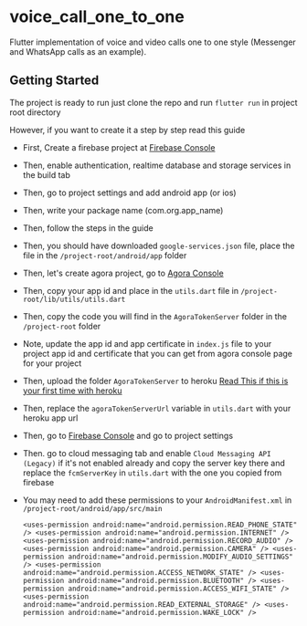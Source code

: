 # voice_call_one_to_one

Flutter implementation of voice and video calls one to one style (Messenger and WhatsApp calls as an example).

## Getting Started

The project is ready to run just clone the repo and run `flutter run` in project root directory

However, if you want to create it a step by step read this guide

- First, Create a firebase project at [Firebase Console](https://console.firebase.google.com/)
- Then, enable authentication, realtime database and storage services in the build tab
- Then, go to project settings and add android app (or ios) 
- Then, write your package name (com.org.app_name)
- Then, follow the steps in the guide 
- Then, you should have downloaded `google-services.json` file, place the file in the `/project-root/android/app` folder
- Then, let's create agora project, go to [Agora Console](https://console.agora.io/)
- Then, copy your app id and place in the `utils.dart` file in `/project-root/lib/utils/utils.dart`
- Then, copy the code you will find in the `AgoraTokenServer` folder in the `/project-root` folder
- Note, update the app id and app certificate in `index.js` file to your project app id and certificate that you can get from agora console page for your project
- Then, upload the folder `AgoraTokenServer` to heroku [Read This if this is your first time with heroku](https://devcenter.heroku.com/articles/deploying-nodejs)
- Then, replace the `agoraTokenServerUrl` variable in `utils.dart` with your heroku app url
- Then, go to [Firebase Console](https://console.firebase.google.com/) and go to project settings
- Then. go to cloud messaging tab and enable `Cloud Messaging API (Legacy)` if it's not enabled already and copy the server key there and replace the `fcmServerKey` in `utils.dart` with the one you copied from firebase
- You may need to add these permissions to your `AndroidManifest.xml` in `/project-root/android/app/src/main`

  `<uses-permission android:name="android.permission.READ_PHONE_STATE" />
    <uses-permission android:name="android.permission.INTERNET" />
    <uses-permission android:name="android.permission.RECORD_AUDIO" />
    <uses-permission android:name="android.permission.CAMERA" />
    <uses-permission android:name="android.permission.MODIFY_AUDIO_SETTINGS" />
    <uses-permission android:name="android.permission.ACCESS_NETWORK_STATE" />
    <uses-permission android:name="android.permission.BLUETOOTH" />
    <uses-permission android:name="android.permission.ACCESS_WIFI_STATE" />
    <uses-permission android:name="android.permission.READ_EXTERNAL_STORAGE" />
    <uses-permission android:name="android.permission.WAKE_LOCK" />`
